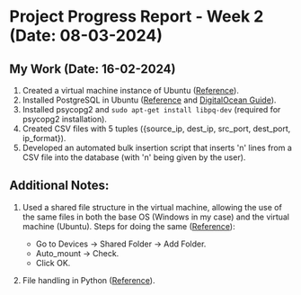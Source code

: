 # Project Progress Report - Week 2 (Date: 08-03-2024)

## My Work (Date: 16-02-2024)

1. Created a virtual machine instance of Ubuntu ([Reference](https://youtu.be/hYaCCpvjsEY?si=u8PoXqS5MuIpX6ke)).
2. Installed PostgreSQL in Ubuntu ([Reference](https://youtu.be/INJl3PLVZMo?si=RmPwejbnIfHeWZYN) and [DigitalOcean Guide](https://www.digitalocean.com/community/tutorials/how-to-install-postgresql-on-ubuntu-22-04-quickstart)).
3. Installed psycopg2 and `sudo apt-get install libpq-dev` (required for psycopg2 installation).
4. Created CSV files with 5 tuples ({source_ip, dest_ip, src_port, dest_port, ip_format}).
5. Developed an automated bulk insertion script that inserts 'n' lines from a CSV file into the database (with 'n' being given by the user).

## Additional Notes:

1. Used a shared file structure in the virtual machine, allowing the use of the same files in both the base OS (Windows in my case) and the virtual machine (Ubuntu). Steps for doing the same ([Reference](https://carleton.ca/scs/tech-support/troubleshooting-guides/creating-a-shared-folder-in-virtualbox/)):
   - Go to Devices -> Shared Folder -> Add Folder.
   - Auto_mount -> Check.
   - Click OK.

2. File handling in Python ([Reference](https://www.geeksforgeeks.org/reading-csv-files-in-python/)).
